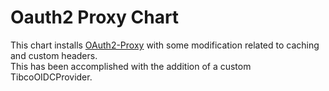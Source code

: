 # Oauth2 Proxy Chart

This chart installs [OAuth2-Proxy](https://oauth2-proxy.github.io/oauth2-proxy/) with some modification related to caching and custom headers.  
This has been accomplished with the addition of a custom TibcoOIDCProvider.